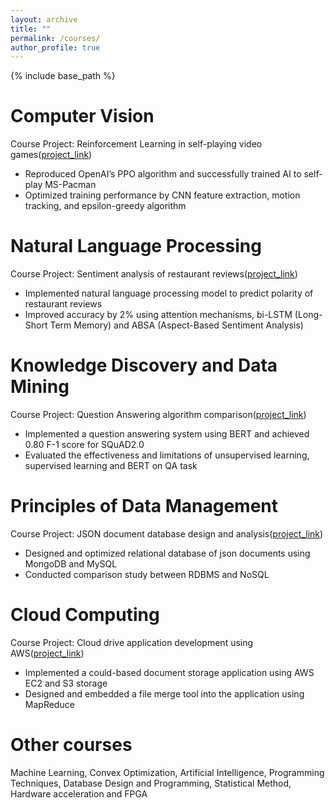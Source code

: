 ```yaml
---
layout: archive
title: ""
permalink: /courses/
author_profile: true
---
```


{% include base_path %}

Computer Vision
======
Course Project: Reinforcement Learning in self-playing video games([project_link](https://github.com/sai-shi/Reinforcement-Learning-in-self-playing-video-game))
* Reproduced OpenAI’s PPO algorithm and successfully trained AI to self-play MS-Pacman 
* Optimized training performance by CNN feature extraction, motion tracking, and epsilon-greedy algorithm

Natural Language Processing
======
Course Project: Sentiment analysis of restaurant reviews([project_link](https://github.com/sai-shi/Sentiment-Analysis-of-restaurant-reviews))
* Implemented natural language processing model to predict polarity of restaurant reviews
* Improved accuracy by 2% using attention mechanisms, bi-LSTM (Long-Short Term Memory) and ABSA (Aspect-Based Sentiment Analysis)

Knowledge Discovery and Data Mining
======
Course Project: Question Answering algorithm comparison([project_link](https://github.com/sai-shi/Reinforcement-Learning-in-self-playing-video-game))
* Implemented a question answering system using BERT and achieved 0.80 F-1 score for SQuAD2.0
* Evaluated the effectiveness and limitations of unsupervised learning, supervised learning and BERT on QA task

Principles of Data Management
======
Course Project: JSON document database design and analysis([project_link](https://github.com/sai-shi/JSON-document-database-design-and-analysis))
* Designed and optimized relational database of json documents using MongoDB and MySQL 
* Conducted comparison study between RDBMS and NoSQL

Cloud Computing
======
Course Project: Cloud drive application development using AWS([project_link](https://github.com/sai-shi/Cloud-Drive-Application))
* Implemented a could-based document storage application using AWS EC2 and S3 storage
* Designed and embedded a file merge tool into the application using MapReduce

Other courses
======

Machine Learning, Convex Optimization, Artificial Intelligence, Programming Techniques, Database Design and Programming, Statistical Method, Hardware acceleration and FPGA
